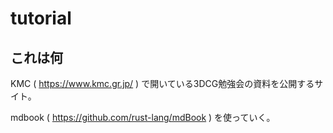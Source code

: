 # tutorial

## これは何
KMC ( https://www.kmc.gr.jp/ ) で開いている3DCG勉強会の資料を公開するサイト。

mdbook ( https://github.com/rust-lang/mdBook ) を使っていく。
 
